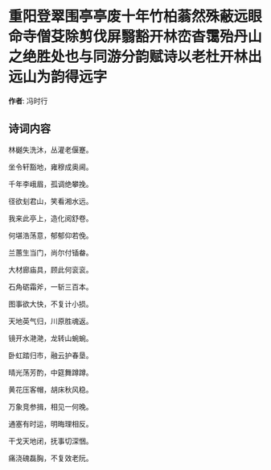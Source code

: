 # 重阳登翠围亭亭废十年竹柏蓊然殊蔽远眼命寺僧芟除剪伐屏翳豁开林峦杳霭殆丹山之绝胜处也与同游分韵赋诗以老杜开林出远山为韵得远字

**作者**: 冯时行

## 诗词内容

林樾失洗沐，丛灌老偃蹇。

坐令轩豁地，雍穆成奥阃。

千年李峨眉，孤调绝攀挽。

径欲刬君山，笑看湘水远。

我来此亭上，造化阅舒卷。

何堪浩荡意，郁郁仰若俛。

兰蕙生当门，尚尔付锸畚。

大材廊庙具，顾此何衮衮。

石角砺霜斧，一斩三百本。

图事欲大快，不复计小损。

天地英气归，川原胜魂返。

镜开水滟滟，龙转山蜿蜿。

卧虹踏归市，融云护春垦。

晴光荡芳酌，中筵舞蹲蹲。

黄花压客帽，胡床秋风稳。

万象竞参揖，相见一何晚。

通塞有时运，明晦理相反。

干戈天地闭，抚事切深悃。

痛浇磈磊胸，不复效老阮。

